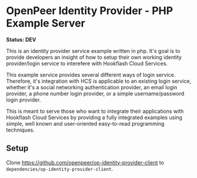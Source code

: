 OpenPeer Identity Provider - PHP Example Server
===============================================

**Status: DEV**

This is an identity provider service example written in php.
It's goal is to provide developers an insight of how to setup their own working
identity provider/login service to interefere with Hookflash Cloud Services.

This example service provides several different ways of login service. Therefore, it's integration
with HCS is applicable to an existing login service, whether it's a social networking authentication provider,
an email login provider, a phone number login provider, or a simple username/password login provider.

This is meant to serve those who want to integrate their applications with Hookflash Cloud Services
by providing a fully integrated examples using simple, well known and user-oriented
easy-to-read programming techniques.


Setup
-----

Clone https://github.com/openpeer/op-identity-provider-client to `dependencies/op-identity-provider-client`.

